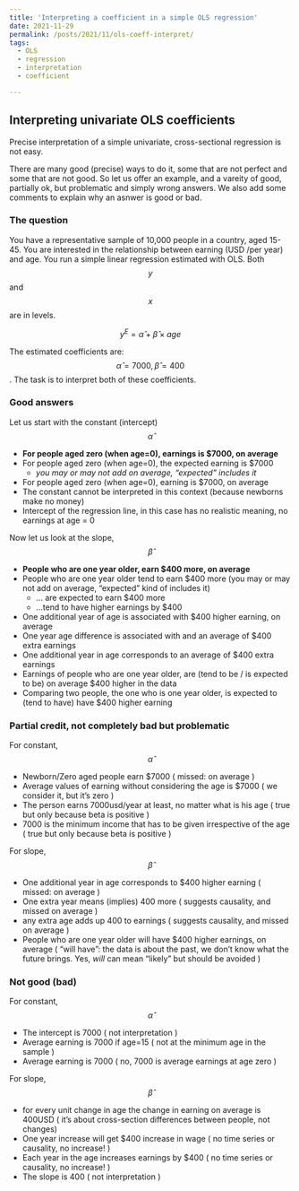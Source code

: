 ```yaml
---
title: 'Interpreting a coefficient in a simple OLS regression'
date: 2021-11-29
permalink: /posts/2021/11/ols-coeff-interpret/
tags:
  - OLS
  - regression
  - interpretation
  - coefficient 

---
```


## Interpreting univariate OLS coefficients

Precise interpretation of a simple univariate, cross-sectional regression is not easy. 

There are many good (precise) ways to do it, some that are not perfect and some that are not good. So let us offer an example, and a vareity of good, partially ok, but problematic and simply wrong answers. We also add some comments to explain why an asnwer is good or bad.

### The question
You have a representative sample of 10,000 people in a country, aged 15-45. You are interested in the relationship between earning (USD /per year) and age. You run a simple linear regression estimated with OLS. Both $$y$$ and $$x$$ are in levels. 

$$ 
y^{E} = \hat\alpha + \hat \beta \times age 
$$

The estimated coefficients are: $$\hat \alpha = 7000, \hat\beta = 400$$. The task is to interpret both of these coefficients.


### Good answers
Let us start with the constant (intercept) $$\hat\alpha$$
* **For people aged zero (when age=0), earnings is \$7000, on average**
* For people aged zero (when age=0), the expected earning is \$7000 
    * *you may or may not add on average, “expected” includes it*
* For people aged zero (when age=0), earning is \$7000, on average
* The constant cannot be interpreted in this context (because newborns make no money)
* Intercept of the regression line, in this case has no realistic meaning, no earnings at age = 0

Now let us look at the slope,  $$\hat\beta$$

*  **People who are one year older, earn \$400 more, on average**
*  People who are one year older tend to earn \$400 more (you may or may not add on average, “expected” kind of includes it)
    * ... are expected to earn \$400 more
    * ...tend to have higher earnings by \$400 
*  One additional year of age is associated with \$400 higher earning, on average
*  One year age difference is associated with and an average of \$400 extra earnings
*  One additional year in age corresponds to an average of \$400 extra earnings
*  Earnings of people who are one year older, are (tend to be / is expected to be) on average \$400 higher in the data
*  Comparing two people, the one who is one year older, is expected to (tend to have) have \$400 higher earning

### Partial credit, not completely bad but problematic

For constant, $$\hat\alpha$$
*  Newborn/Zero aged people earn \$7000 ( missed: on average )
*  Average values of earning without considering the age is \$7000 ( we consider it, but it’s zero )
*  The person earns 7000usd/year at least, no matter what is his age ( true but only because beta is positive )
*  7000 is the minimum income that has to be given irrespective of the age ( true but only because beta is positive )

For slope, $$\hat\beta$$
*  One additional year in age corresponds to \$400 higher earning ( missed: on average )
*  One extra year means (implies) 400 more ( suggests causality, and missed on average )
*  any extra age adds up 400 to earnings ( suggests causality, and missed on average )
*  People who are one year older will have \$400 higher earnings, on average ( “will have”: the data is about the past, we don’t know what the future brings. Yes, *will* can mean “likely” but should be avoided )

### Not good (bad)

For constant, $$\hat\alpha$$
*  The intercept is 7000 ( not interpretation )
*  Average earning is 7000 if age=15 ( not at the minimum age in the sample )
*  Average earning is 7000 ( no, 7000 is average earnings at age zero )


For slope, $$\hat\beta$$
*  for every unit change in age the change in earning on average is 400USD ( it’s about cross-section differences between people, not changes)
*  One year increase will get \$400 increase in wage ( no time series or causality, no increase! )
*  Each year in the age increases earnings by \$400 ( no time series or causality, no increase! )
*  The slope is 400 ( not interpretation )
